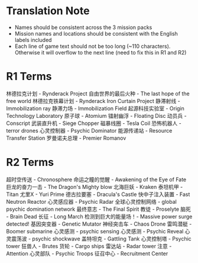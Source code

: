 # Translation Note
- Names should be consistent across the 3 mission packs
- Mission names and locations should be consistent with the English labels included
- Each line of game text should not be too long (~110 characters). Otherwise it will overflow to the next line (need to fix this in R1 and R2)

# R1 Terms

林德拉克计划 - Rynderack Project
自由世界的最后火种 - The last hope of the free world
林德拉克铁幕计划 - Rynderack Iron Curtain Project
静滞射线 - Immobilization ray
静滞力场 - Immobilization Field
起源科技实验室 - Origin Technology Laboratory
原子球 - Atomium
镭射幽浮 - Floating Disc
动员兵 - Conscript
武装直升机 - Siege Chopper
磁暴线圈 - Tesla Coil
恐怖机器人 - terror drones
心灵控制器 - Psychic Dominator
能源传递站 - Resource Transfer Station
罗曼诺夫总理 - Premier Romanov

# R2 Terms

超时空传送 - Chronosphere
命运之瞳的觉醒 - Awakening of the Eye of Fate
巨龙的奋力一击 - The Dragon's Mighty blow
北海巨妖 - Kraken
泰坦机甲 - Titan
尤里X - Yuri Prime
德古拉要塞 - Dracula's Castle
快中子注入装置 - Fast Neutron Reactor
心灵感应器 - Psychic Radar
全球心灵控制网络 - global psychic domination network
最终意志 - The Final Spirit
教徒 - Proselyte
脑死 - Brain Dead
长征 - Long March
检测到巨大的能量场！- Massive power surge detected!
基因突变器 - Genetic Mutator
神经突击车 - Chaos Drone
雷鸣潜艇 - Boomer submarine
心灵感测 - psychic sensing
心灵感测 - Psychic Reveal
心灵震荡波 - psychic shockwave
盖特坦克 - Gattling Tank
心灵控制塔 - Psychic tower
狂兽人 - Brutes
货轮 - Cargo ships
雷达站 - Radar tower
注意 - Attention
心灵部队 - Psychic Troops
征召中心 - Recruitment Center

